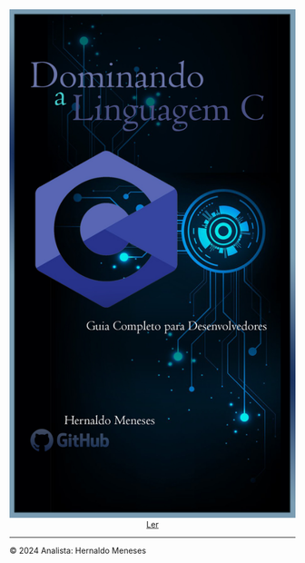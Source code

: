 <img src="Others/Capa-Book.jpg" alt="Exemplo de Imagem">

<div style="text-align: center;">
    <a href="https://github.com/HernaldoMeneses/C/blob/main/Others/indice.md">Ler</a>
</div>

---
&copy; 2024 Analista: Hernaldo Meneses